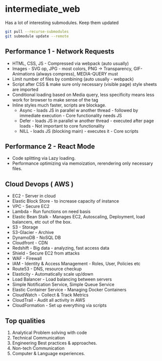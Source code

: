 # intermediate_web

Has a lot of interesting submodules. Keep them updated

```bash
git pull --recurse-submodules
git submodule update --remote
```

## Performance 1 - Network Requests

* HTML, CSS, JS - Compressed via webpack (auto usually)
* Images - SVG op, JPG - most colors, PNG -> Transparency, GIF- Animations (always compress), MEDIA-QUERY must
* Limit number of files by combining (auto usually - webpack)
* Script after CSS & make sure only necessary (visible page) style sheets are imported
* Conditional loading based on Media query, less specificity means less work for browser to make sense of the tag
* Inline styles much faster, scripts are blockage.
  * Async - loads JS in parallel w another thread - followed by immediate execution - Core functionality needs JS
  * Defer - loads JS in parallel w another thread - executed after page loads -  Not important to core functionality
  * NILL - loads JS (blocking main) - executes it - Core scripts

## Performance 2 - React Mode

* Code splitting via Lazy loading.
* Performance optimizing via memoization, rerendering only necessary files.

## Cloud Devops ( AWS )

* EC2 - Server in cloud
* Elastic Block Store - to increase capacity of instance
* VPC - Secure EC2
* Lambda - Run functions on need basis
* Elastic Bean Stalk - Manages EC2, Autoscaling, Deployment, load balancers, etc out of the box.
* S3 - Storage
* S3-Glacier - Archive
* DynamoDB - NoSQL DB
* Cloudfront - CDN
* Redshift - Big data - analyzing, fast access data
* Shield - Secure EC2 from attacks
* WAF - Firewall
* IAM - Identity & Access Management - Roles, User, Policies etc
* Route53 - DNS, resource checkup
* Elasticity - Automatically scale up/down
* Load Balancer - Load balancing between servers
* Simple Notification Service, Simple Queue Service
* Elastic Container Service - Managing Docker Containers
* CloudWatch - Collect & Track Metrics
* CloudTrail - Audit all activity in AWS
* CloudFormation - Set up everything via scripts

## Top qualities

1. Analytical Problem solving with code
2. Technical Communication
3. Engineering Best practices & approaches.
4. Non-tech Communication
5. Computer & Language experiences.
